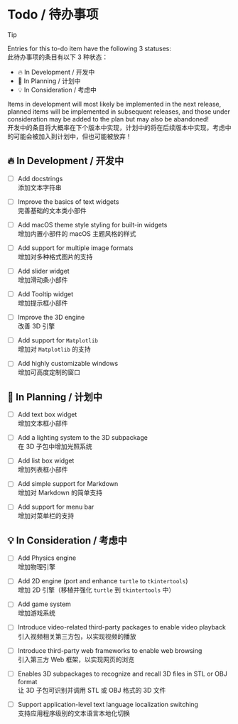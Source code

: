 Todo / 待办事项
==============

> [!TIP]  
> Entries for this to-do item have the following 3 statuses:  
> 此待办事项的条目有以下 3 种状态：
> 
> * 🔥 In Development / 开发中
> * 📌 In Planning / 计划中
> * 💡 In Consideration / 考虑中
> 
> Items in development will most likely be implemented in the next release, planned items will be implemented in subsequent releases, and those under consideration may be added to the plan but may also be abandoned!  
> 开发中的条目将大概率在下个版本中实现，计划中的将在后续版本中实现，考虑中的可能会被加入到计划中，但也可能被放弃！

🔥 In Development / 开发中
--------------------------

- [ ] Add docstrings  
添加文本字符串

- [ ] Improve the basics of text widgets  
完善基础的文本类小部件

- [ ] Add macOS theme style styling for built-in widgets  
增加内置小部件的 macOS 主题风格的样式

- [ ] Add support for multiple image formats  
增加对多种格式图片的支持

- [ ] Add slider widget  
增加滑动条小部件

- [ ] Add Tooltip widget  
增加提示框小部件

- [ ] Improve the 3D engine  
改善 3D 引擎

- [ ] Add support for `Matplotlib`  
增加对 `Matplotlib` 的支持

- [ ] Add highly customizable windows  
增加可高度定制的窗口

📌 In Planning / 计划中
-----------------------

- [ ] Add text box widget  
增加文本框小部件

- [ ] Add a lighting system to the 3D subpackage  
在 3D 子包中增加光照系统

- [ ] Add list box widget  
增加列表框小部件

- [ ] Add simple support for Markdown  
增加对 Markdown 的简单支持

- [ ] Add support for menu bar  
增加对菜单栏的支持

💡 In Consideration / 考虑中
----------------------------

- [ ] Add Physics engine  
增加物理引擎

- [ ] Add 2D engine (port and enhance `turtle` to `tkintertools`)  
增加 2D 引擎（移植并强化 `turtle` 到 `tkintertools` 中）

- [ ] Add game system  
增加游戏系统

- [ ] Introduce video-related third-party packages to enable video playback  
引入视频相关第三方包，以实现视频的播放

- [ ] Introduce third-party web frameworks to enable web browsing  
引入第三方 Web 框架，以实现网页的浏览

- [ ] Enables 3D subpackages to recognize and recall 3D files in STL or OBJ format  
让 3D 子包可识别并调用 STL 或 OBJ 格式的 3D 文件

- [ ] Support application-level text language localization switching  
支持应用程序级别的文本语言本地化切换
